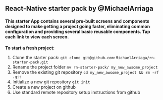 ## React-Native starter pack by @MichaelArriaga

#### This starter App contains several pre-built screens and components designed to make getting a project going faster, eliminating common configuration and providing several basic reusable components. Tap each link to view each screen.

**To start a fresh project:**

1. Clone the starter pack: `git clone git@github.com:MichaelArriaga/rn-starter-pack.git`
2. Rename the project folder `mv rn-starter-pack/ my_new_awsome_project`
3. Remove the existing git repository `cd my_new_awsome_project && rm -rf .git`
4. Initialize a new git repository `git init`
5. Create a new project on github
6. Use standard remote repository setup instructions from github
